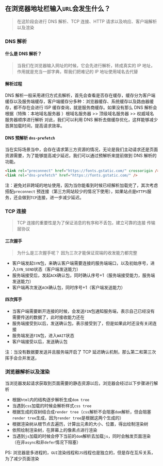 ## 在浏览器地址栏输入`URL`会发生什么？

> 在这阶段会进行 DNS 解析、TCP 连接、HTTP 请求以及响应、客户端解析以及渲染

### DNS 解析

#### 什么是 DNS 解析？

> 当我们在浏览器输入网址的时候，它会先进行解析，转成真实的 IP 地址，作用就是充当一部字典，帮我们把难记的 IP 地址使用域名去代替

#### 解析过程

DNS 解析一般采用递归方式去解析，首先会查看是否存在缓存，缓存分为客户端缓存以及服务端缓存，客户端缓存分多种：浏览器缓存、系统缓存以及路由器缓存，都不存在会进行
ISP 缓存查询，就是服务商缓存。如果没有那么 DNS 解析会根据（特殊：本地域名服务器 ）根域名服务器 >> 顶级域名服务器 >>
权威域名服务器顺序进行解析
对此，我们可以利用 DNS 解析去做缓存优化，这样能够减少首屏加载时间，提高请求效率。

#### DNS 预解析 `dns-prefetch`

当在实际场景当中，会存在请求第三方资源的情况，无论是我们主动请求还是页面资源需要，为了能够提高减少延迟，我们可以通过预解析来提前做到
DNS 解析的功能。

```html
<link rel="preconnect" href="https://fonts.gstatic.com/" crossorigin />
<link rel="dns-prefetch" href="https://fonts.gstatic.com/" />
```

注：避免对非跨域的地址使用，因为当你能看到时候已经解析加载完了，其次考虑搭配`preconnect`
预连接（第三方网站较少的情况下使用），如果站点是`HTTPS`服务，还会做到`TCP`连接，进一步减少延迟。

### TCP 连接

> TCP 连接的重要性是为了保证消息的有序和不丢包，建立可靠的连接
> 传输层协议

#### 三次握手

> 为什么是三次握手呢？
> 因为三次才能保证双端的收发能力都完整

- 客户端发起`SYN`包，来确认客户端需要连接的服务端端口，以及初始序号，进入`SYN_SEND`状态（客户端发送能力）
- 服务端接受后，发起`ACK`确认包，同时确认序号+1（服务端接受能力，服务端发送能力）
- 客户端再次发送`ACK`确认包，同时序号+1（客户端发送能力）

#### 四次挥手

- 当客户端需要断开连接的时候，会发送`FIN`包通知服务端，表示自己已经没有需要传送的数据了，此时接收能力还在
- 服务端接受到以后，发送确认包，表示接受到了，但是如果此时还没有关闭连接
- 服务端发送`FIN`包，进入`WAIT`状态
- 客户端接受以后，发送确认包

注：当没有数据要发送并且服务端开启了 TCP 延迟确认机制，那么第二和第三次挥手会合并发送，

### 浏览器解析以及渲染

当浏览器发起请求获取到页面需要的静态资源以后，浏览器会经过以下步骤进行解析

- 根据`html`内的结构逐步解析生成`dom tree`
- 当遇到`css`加载的时候会解析样式`css tree`
- 根据生成的双树结合成`render tree`（`css`解析不会阻塞`dom`解析，但会阻塞`render tree`生成，因为`render tree`是根据这两个生成的）
- 根据渲染树从根节点去遍历，计算出元素的大小、位置，得出绘制渲染树
- 依照绘制渲染树，在屏幕上的像素点进行渲染
- 当遇到`js`加载的时候会停下当前的`dom`解析去加载`js`，同时会触发页面渲染（在非`async`和非`defer`情况下阻塞）

PS: 浏览器是多进程的，`GUI`渲染线程和`JS`线程也是独立的，但是存在互斥关系，为了减少页面渲染
